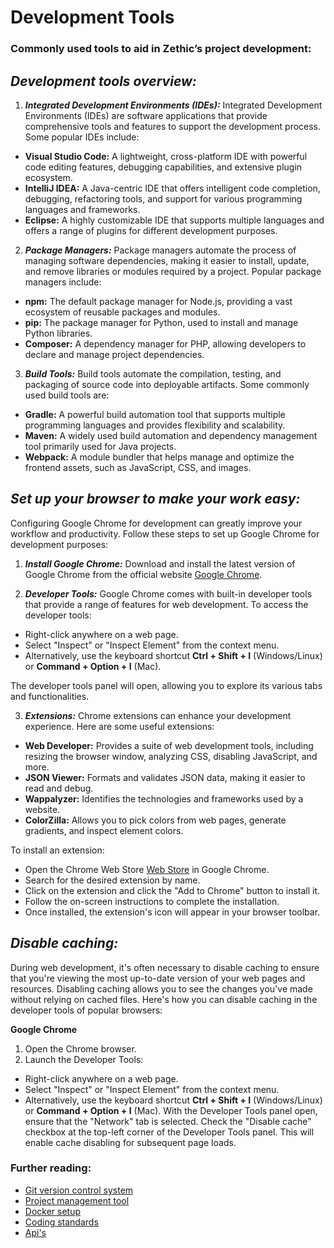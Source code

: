 # Development Tools
### Commonly used tools to aid in Zethic’s project development:

## **_Development tools overview:_**

1. ***Integrated Development Environments (IDEs):*** Integrated Development Environments (IDEs) are software applications that provide comprehensive tools and features to support the development process. Some popular IDEs include:
- **Visual Studio Code:** A lightweight, cross-platform IDE with powerful code editing features, debugging capabilities, and extensive plugin ecosystem.
- **IntelliJ IDEA:** A Java-centric IDE that offers intelligent code completion, debugging, refactoring tools, and support for various programming languages and frameworks.
- **Eclipse:** A highly customizable IDE that supports multiple languages and offers a range of plugins for different development purposes.

2. ***Package Managers:*** Package managers automate the process of managing software dependencies, making it easier to install, update, and remove libraries or modules required by a project. Popular package managers include:
- **npm:** The default package manager for Node.js, providing a vast ecosystem of reusable packages and modules.
- **pip:** The package manager for Python, used to install and manage Python libraries.
- **Composer:** A dependency manager for PHP, allowing developers to declare and manage project dependencies.

3. ***Build Tools:*** Build tools automate the compilation, testing, and packaging of source code into deployable artifacts. Some commonly used build tools are: 
- **Gradle:** A powerful build automation tool that supports multiple programming languages and provides flexibility and scalability.
- **Maven:** A widely used build automation and dependency management tool primarily used for Java projects.
- **Webpack:** A module bundler that helps manage and optimize the frontend assets, such as JavaScript, CSS, and images.

## **_Set up your browser to make your work easy:_**

Configuring Google Chrome for development can greatly improve your workflow and productivity. Follow these steps to set up Google Chrome for development purposes:

1. ***Install Google Chrome:*** Download and install the latest version of Google Chrome from the official website [Google Chrome](https://www.google.com/chrome/).

2. ***Developer Tools:*** Google Chrome comes with built-in developer tools that provide a range of features for web development. To access the developer tools: 
- Right-click anywhere on a web page.
- Select "Inspect" or "Inspect Element" from the context menu.
- Alternatively, use the keyboard shortcut **Ctrl + Shift + I** (Windows/Linux) or **Command + Option + I** (Mac). 

The developer tools panel will open, allowing you to explore its various tabs and functionalities.

3. ***Extensions:*** Chrome extensions can enhance your development experience. Here are some useful extensions: 
- **Web Developer:** Provides a suite of web development tools, including resizing the browser window, analyzing CSS, disabling JavaScript, and more.
- **JSON Viewer:** Formats and validates JSON data, making it easier to read and debug.
- **Wappalyzer:** Identifies the technologies and frameworks used by a website.
- **ColorZilla:** Allows you to pick colors from web pages, generate gradients, and inspect element colors.

To install an extension: 

- Open the Chrome Web Store [Web Store](https://chrome.google.com/webstore) in Google Chrome.
- Search for the desired extension by name.
- Click on the extension and click the "Add to Chrome" button to install it.
- Follow the on-screen instructions to complete the installation.
- Once installed, the extension's icon will appear in your browser toolbar.

## **_Disable caching:_**

During web development, it's often necessary to disable caching to ensure that you're viewing the most up-to-date version of your web pages and resources. Disabling caching allows you to see the changes you've made without relying on cached files. Here's how you can disable caching in the developer tools of popular browsers:

**Google Chrome**

1. Open the Chrome browser.
2. Launch the Developer Tools:
* Right-click anywhere on a web page.
* Select "Inspect" or "Inspect Element" from the context menu.
* Alternatively, use the keyboard shortcut **Ctrl + Shift + I** (Windows/Linux) or **Command + Option + I** (Mac).
With the Developer Tools panel open, ensure that the "Network" tab is selected.
Check the "Disable cache" checkbox at the top-left corner of the Developer Tools panel. This will enable cache disabling for subsequent page loads.

### **Further reading:**

- [Git version control system](./Git_Version.md)
- [Project management tool](./Project_Management.md)
- [Docker setup](./Docker_Setup.md)
- [Coding standards](./Coding_Standards.md)
- [Api's](./API's.md)